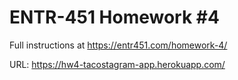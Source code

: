# ENTR-451 Homework #4

Full instructions at https://entr451.com/homework-4/

URL: https://hw4-tacostagram-app.herokuapp.com/
